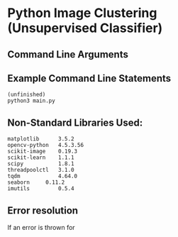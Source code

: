 # Python Image Clustering (Unsupervised Classifier)

## Command Line Arguments

## Example Command Line Statements
	(unfinished)
	python3 main.py

## Non-Standard Libraries Used:
    matplotlib      3.5.2
    opencv-python	4.5.3.56
    scikit-image	0.19.3
    scikit-learn	1.1.1
    scipy	       	1.8.1
    threadpoolctl	3.1.0
    tqdm	        4.64.0
    seaborn		0.11.2
    imutils 		0.5.4

## Error resolution
If an error is thrown for
